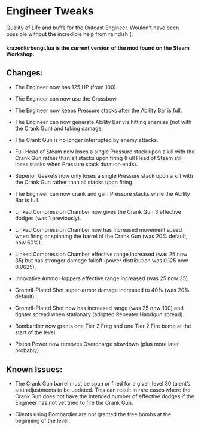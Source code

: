 # Engineer Tweaks

Quality of Life and buffs for the Outcast Engineer. Wouldn't have been possible without the incredible help from raindish (:

#### krazedkirbengi.lua is the current version of the mod found on the Steam Workshop.

## Changes:
- The Engineer now has 125 HP (from 100).

- The Engineer can now use the Crossbow.

- The Engineer now keeps Pressure stacks after the Ability Bar is full.

- The Engineer can now generate Ability Bar via hitting enemies (not with the Crank Gun) and taking damage.

- The Crank Gun is no longer interrupted by enemy attacks.

- Full Head of Steam now loses a single Pressure stack upon a kill with the Crank Gun rather than all stacks upon firing (Full Head of Steam still loses stacks when Pressure stack duration ends).

- Superior Gaskets now only loses a single Pressure stack upon a kill with the Crank Gun rather than all stacks upon firing.

- The Engineer can now crank and gain Pressure stacks while the Ability Bar is full.

- Linked Compression Chamber now gives the Crank Gun 3 effective dodges (was 1 previously).

- Linked Compression Chamber now has increased movement speed when firing or spinning the barrel of the Crank Gun (was 20% default, now 60%).

- Linked Compression Chamber effective range increased (was 25 now 35) but has stronger damage falloff (power distribution was 0.125 now 0.0625).

- Innovative Ammo Hoppers effective range increased (was 25 now 35).

- Gromril-Plated Shot super-armor damage increased to 40% (was 20% default).

- Gromril-Plated Shot now has increased range (was 25 now 100) and tighter spread when stationary (adopted Repeater Handgun spread).

- Bombardier now grants one Tier 2 Frag and one Tier 2 Fire bomb at the start of the level.

- Piston Power now removes Overcharge slowdown (plus more later probably).

## Known Issues:

- The Crank Gun barrel must be spun or fired for a given level 30 talent’s stat adjustments to be updated. This can result in rare cases where the Crank Gun does not have the intended number of effective dodges if the Engineer has not yet tried to fire the Crank Gun.

- Clients using Bombardier are not granted the free bombs at the beginning of the level.


